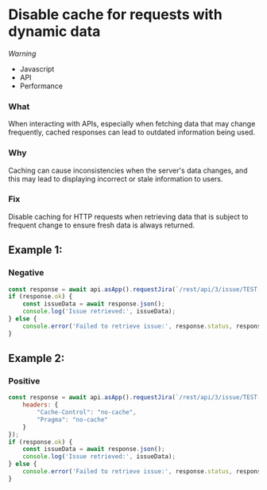 <!-- #title -->
# Disable cache for requests with dynamic data

<!-- #severity -->
*Warning*

<!-- #categories -->
- Javascript
- API
- Performance

<!-- #description -->
### What
When interacting with APIs, especially when fetching data that may change frequently, cached responses can lead to outdated information being used.

### Why
Caching can cause inconsistencies when the server's data changes, and this may lead to displaying incorrect or stale information to users.

### Fix
Disable caching for HTTP requests when retrieving data that is subject to frequent change to ensure fresh data is always returned.


<!-- #examples -->

## Example 1:

<!-- #example-->

### Negative

<!-- #example_negative_code-->

```js
const response = await api.asApp().requestJira(`/rest/api/3/issue/TEST-123`);
if (response.ok) {
    const issueData = await response.json();
    console.log('Issue retrieved:', issueData);
} else {
    console.error('Failed to retrieve issue:', response.status, response.statusText);
}
```

## Example 2:

<!-- #example-->

### Positive

<!-- #example_positive_code-->

```js
const response = await api.asApp().requestJira(`/rest/api/3/issue/TEST-123`, {
    headers: { 
        "Cache-Control": "no-cache",
        "Pragma": "no-cache"
    }
});
if (response.ok) {
    const issueData = await response.json();
    console.log('Issue retrieved:', issueData);
} else {
    console.error('Failed to retrieve issue:', response.status, response.statusText);
}
```
